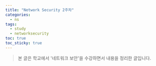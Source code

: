```yaml
---
title: "Network Security 2주차"
categories:
  - ns
tags:
  - study
  - networksecurity
toc: true
toc_sticky: true
---
```


> 본 글은 학교에서 '네트워크 보안'을 수강하면서 내용을 정리한 글입니다.